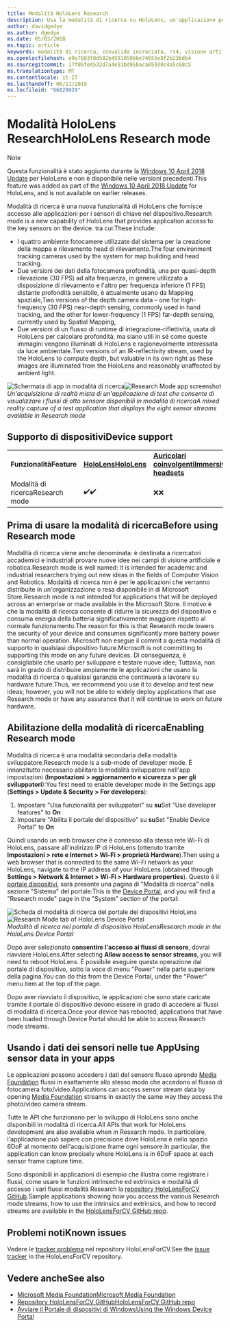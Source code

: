 ```yaml
---
title: Modalità HoloLens Research
description: Usa la modalità di ricerca su HoloLens, un'applicazione può accedere ai flussi di sensore chiave dispositivo (profondità, l'ambiente di rilevamento e runtime di integrazione-riflettività).
author: davidgedye
ms.author: dgedye
ms.date: 05/03/2018
ms.topic: article
keywords: modalità di ricerca, convalida incrociata, rs4, visione artificiale, ricerca, HoloLens
ms.openlocfilehash: e9a7683f8d582b459185066e74655e8f2b236db4
ms.sourcegitcommit: 17f86fed532d7a4e91bd95baca05930c4a5c68c5
ms.translationtype: MT
ms.contentlocale: it-IT
ms.lasthandoff: 06/11/2019
ms.locfileid: "66829929"
---
```

# <a name="hololens-research-mode"></a><span data-ttu-id="c544a-104">Modalità HoloLens Research</span><span class="sxs-lookup"><span data-stu-id="c544a-104">HoloLens Research mode</span></span>

> [!NOTE]
> <span data-ttu-id="c544a-105">Questa funzionalità è stato aggiunto durante la [Windows 10 April 2018 Update](release-notes-april-2018.md) per HoloLens e non è disponibile nelle versioni precedenti.</span><span class="sxs-lookup"><span data-stu-id="c544a-105">This feature was added as part of the [Windows 10 April 2018 Update](release-notes-april-2018.md) for HoloLens, and is not available on earlier releases.</span></span>

<span data-ttu-id="c544a-106">Modalità di ricerca è una nuova funzionalità di HoloLens che fornisce accesso alle applicazioni per i sensori di chiave nel dispositivo.</span><span class="sxs-lookup"><span data-stu-id="c544a-106">Research mode is a new capability of HoloLens that provides application access to the key sensors on the device.</span></span> <span data-ttu-id="c544a-107">tra cui:</span><span class="sxs-lookup"><span data-stu-id="c544a-107">These include:</span></span>
- <span data-ttu-id="c544a-108">I quattro ambiente fotocamere utilizzate dal sistema per la creazione della mappa e rilevamento head di rilevamento.</span><span class="sxs-lookup"><span data-stu-id="c544a-108">The four environment tracking cameras used by the system for map building and head tracking.</span></span>
- <span data-ttu-id="c544a-109">Due versioni dei dati della fotocamera profondità, una per quasi-depth rilevazione (30 FPS) ad alta frequenza, in genere utilizzato a disposizione di rilevamento e l'altro per frequenza inferiore (1 FPS) distante profondità sensibile, è attualmente usano da Mapping spaziale,</span><span class="sxs-lookup"><span data-stu-id="c544a-109">Two versions of the depth camera data – one for high-frequency (30 FPS) near-depth sensing, commonly used in hand tracking, and the other for lower-frequency (1 FPS) far-depth sensing, currently used by Spatial Mapping,</span></span>
- <span data-ttu-id="c544a-110">Due versioni di un flusso di runtime di integrazione-riflettività, usata di HoloLens per calcolare profondità, ma siano utili in sé come queste immagini vengono illuminati di HoloLens e ragionevolmente interessata da luce ambientale.</span><span class="sxs-lookup"><span data-stu-id="c544a-110">Two versions of an IR-reflectivity stream, used by the HoloLens to compute depth, but valuable in its own right as these images are illuminated from the HoloLens and reasonably unaffected by ambient light.</span></span>

<span data-ttu-id="c544a-111">![Schermata di app in modalità di ricerca](images/sensor-stream-viewer.jpg)</span><span class="sxs-lookup"><span data-stu-id="c544a-111">![Research Mode app screenshot](images/sensor-stream-viewer.jpg)</span></span><br>
<span data-ttu-id="c544a-112">*Un'acquisizione di realtà mista di un'applicazione di test che consente di visualizzare i flussi di otto sensore disponibili in modalità di ricerca*</span><span class="sxs-lookup"><span data-stu-id="c544a-112">*A mixed reality capture of a test application that displays the eight sensor streams available in Research mode*</span></span>

## <a name="device-support"></a><span data-ttu-id="c544a-113">Supporto di dispositivi</span><span class="sxs-lookup"><span data-stu-id="c544a-113">Device support</span></span>

<table>
    <colgroup>
    <col width="33%" />
    <col width="33%" />
    <col width="33%" />
    </colgroup>
    <tr>
        <td><span data-ttu-id="c544a-114"><strong>Funzionalità</strong></span><span class="sxs-lookup"><span data-stu-id="c544a-114"><strong>Feature</strong></span></span></td>
        <td><span data-ttu-id="c544a-115"><a href="hololens-hardware-details.md"><strong>HoloLens</strong></a></span><span class="sxs-lookup"><span data-stu-id="c544a-115"><a href="hololens-hardware-details.md"><strong>HoloLens</strong></a></span></span></td>
        <td><span data-ttu-id="c544a-116"><a href="immersive-headset-hardware-details.md"><strong>Auricolari coinvolgenti</strong></a></span><span class="sxs-lookup"><span data-stu-id="c544a-116"><a href="immersive-headset-hardware-details.md"><strong>Immersive headsets</strong></a></span></span></td>
    </tr>
     <tr>
        <td><span data-ttu-id="c544a-117">Modalità di ricerca</span><span class="sxs-lookup"><span data-stu-id="c544a-117">Research mode</span></span></td>
        <td><span data-ttu-id="c544a-118">✔️</span><span class="sxs-lookup"><span data-stu-id="c544a-118">✔️</span></span></td>
        <td><span data-ttu-id="c544a-119">❌</span><span class="sxs-lookup"><span data-stu-id="c544a-119">❌</span></span></td>
    </tr>
</table>

## <a name="before-using-research-mode"></a><span data-ttu-id="c544a-120">Prima di usare la modalità di ricerca</span><span class="sxs-lookup"><span data-stu-id="c544a-120">Before using Research mode</span></span>

<span data-ttu-id="c544a-121">Modalità di ricerca viene anche denominata: è destinata a ricercatori accademici e industriali provare nuove idee nei campi di visione artificiale e robotica.</span><span class="sxs-lookup"><span data-stu-id="c544a-121">Research mode is well named: it is intended for academic and industrial researchers trying out new ideas in the fields of Computer Vision and Robotics.</span></span>  <span data-ttu-id="c544a-122">Modalità di ricerca non è per le applicazioni che verranno distribuite in un'organizzazione o resa disponibile in di Microsoft Store.</span><span class="sxs-lookup"><span data-stu-id="c544a-122">Research mode is not intended for applications that will be deployed across an enterprise or made available in the Microsoft Store.</span></span> <span data-ttu-id="c544a-123">Il motivo è che la modalità di ricerca consente di ridurre la sicurezza del dispositivo e consuma energia della batteria significativamente maggiore rispetto al normale funzionamento.</span><span class="sxs-lookup"><span data-stu-id="c544a-123">The reason for this is that Research mode lowers the security of your device and consumes significantly more battery power than normal operation.</span></span> <span data-ttu-id="c544a-124">Microsoft non esegue il commit a questa modalità di supporto in qualsiasi dispositivo future.</span><span class="sxs-lookup"><span data-stu-id="c544a-124">Microsoft is not committing to supporting this mode on any future devices.</span></span> <span data-ttu-id="c544a-125">Di conseguenza, è consigliabile che usarlo per sviluppare e testare nuove idee; Tuttavia, non sarà in grado di distribuire ampiamente le applicazioni che usano la modalità di ricerca o qualsiasi garanzia che continuerà a lavorare su hardware future.</span><span class="sxs-lookup"><span data-stu-id="c544a-125">Thus, we recommend you use it to develop and test new ideas; however, you will not be able to widely deploy applications that use Research mode or have any assurance that it will continue to work on future hardware.</span></span>

## <a name="enabling-research-mode"></a><span data-ttu-id="c544a-126">Abilitazione della modalità di ricerca</span><span class="sxs-lookup"><span data-stu-id="c544a-126">Enabling Research mode</span></span>

<span data-ttu-id="c544a-127">Modalità di ricerca è una modalità secondaria della modalità sviluppatore.</span><span class="sxs-lookup"><span data-stu-id="c544a-127">Research mode is a sub-mode of developer mode.</span></span> <span data-ttu-id="c544a-128">È innanzitutto necessario abilitare la modalità sviluppatore nell'app impostazioni (**Impostazioni > aggiornamento e sicurezza > per gli sviluppatori**):</span><span class="sxs-lookup"><span data-stu-id="c544a-128">You first need to enable developer mode in the Settings app (**Settings > Update & Security > For developers**):</span></span>

1. <span data-ttu-id="c544a-129">Impostare "Usa funzionalità per sviluppatori" su **su**</span><span class="sxs-lookup"><span data-stu-id="c544a-129">Set "Use developer features" to **On**</span></span>
2. <span data-ttu-id="c544a-130">Impostare "Abilita il portale del dispositivo" su **su**</span><span class="sxs-lookup"><span data-stu-id="c544a-130">Set "Enable Device Portal" to **On**</span></span>

<span data-ttu-id="c544a-131">Quindi usando un web browser che è connesso alla stessa rete Wi-Fi di HoloLens, passare all'indirizzo IP di HoloLens (ottenuto tramite **Impostazioni > rete e Internet > Wi-Fi > proprietà Hardware**).</span><span class="sxs-lookup"><span data-stu-id="c544a-131">Then using a web browser that is connected to the same Wi-Fi network as your HoloLens, navigate to the IP address of your HoloLens (obtained through **Settings > Network & Internet > Wi-Fi > Hardware properties**).</span></span> <span data-ttu-id="c544a-132">Questo è il [portale dispositivi](using-the-windows-device-portal.md), sarà presente una pagina di "Modalità di ricerca" nella sezione "Sistema" del portale:</span><span class="sxs-lookup"><span data-stu-id="c544a-132">This is the [Device Portal](using-the-windows-device-portal.md), and you will find a "Research mode" page in the "System" section of the portal:</span></span>

<span data-ttu-id="c544a-133">![Scheda di modalità di ricerca del portale dei dispositivi HoloLens](images/ResearchModeDevPortal.png)</span><span class="sxs-lookup"><span data-stu-id="c544a-133">![Research Mode tab of HoloLens Device Portal](images/ResearchModeDevPortal.png)</span></span><br>
<span data-ttu-id="c544a-134">*Modalità di ricerca nel portale di dispositivo HoloLens*</span><span class="sxs-lookup"><span data-stu-id="c544a-134">*Research mode in the HoloLens Device Portal*</span></span>

<span data-ttu-id="c544a-135">Dopo aver selezionato **consentire l'accesso ai flussi di sensore**, dovrai riavviare HoloLens.</span><span class="sxs-lookup"><span data-stu-id="c544a-135">After selecting **Allow access to sensor streams**, you will need to reboot HoloLens.</span></span> <span data-ttu-id="c544a-136">È possibile eseguire questa operazione dal portale di dispositivo, sotto la voce di menu "Power" nella parte superiore della pagina.</span><span class="sxs-lookup"><span data-stu-id="c544a-136">You can do this from the Device Portal, under the "Power" menu item at the top of the page.</span></span>

<span data-ttu-id="c544a-137">Dopo aver riavviato il dispositivo, le applicazioni che sono state caricate tramite il portale di dispositivo devono essere in grado di accedere ai flussi di modalità di ricerca.</span><span class="sxs-lookup"><span data-stu-id="c544a-137">Once your device has rebooted, applications that have been loaded through Device Portal should be able to access Research mode streams.</span></span>

## <a name="using-sensor-data-in-your-apps"></a><span data-ttu-id="c544a-138">Usando i dati dei sensori nelle tue App</span><span class="sxs-lookup"><span data-stu-id="c544a-138">Using sensor data in your apps</span></span>

<span data-ttu-id="c544a-139">Le applicazioni possono accedere i dati del sensore flusso aprendo [Media Foundation](https://msdn.microsoft.com/library/windows/desktop/ms694197) flussi in esattamente allo stesso modo che accedono al flusso di fotocamera foto/video.</span><span class="sxs-lookup"><span data-stu-id="c544a-139">Applications can access sensor stream data by opening [Media Foundation](https://msdn.microsoft.com/library/windows/desktop/ms694197) streams in exactly the same way they access the photo/video camera stream.</span></span> 

<span data-ttu-id="c544a-140">Tutte le API che funzionano per lo sviluppo di HoloLens sono anche disponibili in modalità di ricerca.</span><span class="sxs-lookup"><span data-stu-id="c544a-140">All APIs that work for HoloLens development are also available when in Research mode.</span></span> <span data-ttu-id="c544a-141">In particolare, l'applicazione può sapere con precisione dove HoloLens è nello spazio 6DoF al momento dell'acquisizione frame ogni sensore.</span><span class="sxs-lookup"><span data-stu-id="c544a-141">In particular, the application can know precisely where HoloLens is in 6DoF space at each sensor frame capture time.</span></span>

<span data-ttu-id="c544a-142">Sono disponibili in applicazioni di esempio che illustra come registrare i flussi, come usare le funzioni intrinseche ed extrinsics e modalità di accesso i vari flussi modalità Research la [repository HoloLensForCV GitHub](https://github.com/Microsoft/HoloLensForCV).</span><span class="sxs-lookup"><span data-stu-id="c544a-142">Sample applications showing how you access the various Research mode streams, how to use the intrinsics and extrinsics, and how to record streams are available in the [HoloLensForCV GitHub repo](https://github.com/Microsoft/HoloLensForCV).</span></span>

## <a name="known-issues"></a><span data-ttu-id="c544a-143">Problemi noti</span><span class="sxs-lookup"><span data-stu-id="c544a-143">Known issues</span></span>

<span data-ttu-id="c544a-144">Vedere le [tracker problema](https://github.com/Microsoft/HololensForCV/issues) nel repository HoloLensForCV.</span><span class="sxs-lookup"><span data-stu-id="c544a-144">See the [issue tracker](https://github.com/Microsoft/HololensForCV/issues) in the HoloLensForCV repository.</span></span>

## <a name="see-also"></a><span data-ttu-id="c544a-145">Vedere anche</span><span class="sxs-lookup"><span data-stu-id="c544a-145">See also</span></span>

* [<span data-ttu-id="c544a-146">Microsoft Media Foundation</span><span class="sxs-lookup"><span data-stu-id="c544a-146">Microsoft Media Foundation</span></span>](https://msdn.microsoft.com/library/windows/desktop/ms694197)
* [<span data-ttu-id="c544a-147">Repository HoloLensForCV GitHub</span><span class="sxs-lookup"><span data-stu-id="c544a-147">HoloLensForCV GitHub repo</span></span>](https://github.com/Microsoft/HoloLensForCV)
* [<span data-ttu-id="c544a-148">Avviare il Portale di dispositivi di Windows</span><span class="sxs-lookup"><span data-stu-id="c544a-148">Using the Windows Device Portal</span></span>](using-the-windows-device-portal.md)
